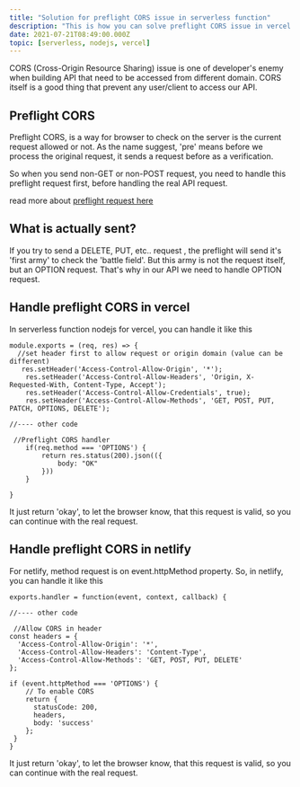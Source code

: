 ```yaml
---
title: "Solution for preflight CORS issue in serverless function"
description: "This is how you can solve preflight CORS issue in vercel serverless function when building API in nodejs"
date: 2021-07-21T08:49:00.000Z
topic: [serverless, nodejs, vercel]
---
```

CORS (Cross-Origin Resource Sharing) issue is one of developer's enemy when building API that need to be accessed from different domain. CORS itself is a good thing that prevent any user/client to access our API. 

## Preflight CORS

Preflight CORS, is a way for browser to check on the server is the current request allowed or not. As the name suggest, 'pre' means before we process the original request, it sends a request before as a verification.

So when you send non-GET or non-POST request, you need to handle this preflight request first, before handling the real API request. 

read more about [preflight request here](https://developer.mozilla.org/en-US/docs/Glossary/Preflight_request)

## What is actually sent?

If you try to send a DELETE, PUT, etc.. request , the preflight will send it's 'first army' to check the 'battle field'. But this army is not the request itself, but an OPTION request. That's why in our API we need to handle OPTION request.

## Handle preflight CORS in vercel

In serverless function nodejs for vercel, you can handle it like this 

```
module.exports = (req, res) => {
  //set header first to allow request or origin domain (value can be different)
   res.setHeader('Access-Control-Allow-Origin', '*');
    res.setHeader('Access-Control-Allow-Headers', 'Origin, X-Requested-With, Content-Type, Accept');
    res.setHeader('Access-Control-Allow-Credentials', true);
    res.setHeader('Access-Control-Allow-Methods', 'GET, POST, PUT, PATCH, OPTIONS, DELETE');

//---- other code

 //Preflight CORS handler
    if(req.method === 'OPTIONS') {
        return res.status(200).json(({
            body: "OK"
        }))
    }

}
```
It just return 'okay', to let the browser know, that this request is valid, so you can continue with the real request.

## Handle preflight CORS in netlify

For netlify, method request is on event.httpMethod property.
So, in netlify, you can handle it like this 

```
exports.handler = function(event, context, callback) {

//---- other code

 //Allow CORS in header
const headers = {
  'Access-Control-Allow-Origin': '*',
  'Access-Control-Allow-Headers': 'Content-Type',
  'Access-Control-Allow-Methods': 'GET, POST, PUT, DELETE'
};

if (event.httpMethod === 'OPTIONS') {
    // To enable CORS
    return {
      statusCode: 200, 
      headers,
      body: 'success'
    };
 }
}
```
It just return 'okay', to let the browser know, that this request is valid, so you can continue with the real request.


